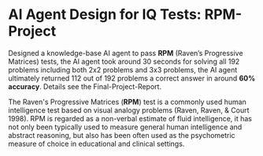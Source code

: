# AI Agent Design for IQ Tests: RPM-Project

Designed a knowledge-base AI agent to pass **RPM** (Raven’s Progressive Matrices) tests, the AI agent took around 30 seconds for solving all 192 problems including both 2x2 problems and 3x3 problems, the AI agent ultimately returned 112 out of 192 problems a correct answer in around **60% accuracy**. Details see the Final-Project-Report. 

The Raven's Progressive Matrices (**RPM**) test is a commonly used human intelligence test based on visual analogy problems (Raven, Raven, & Court 1998). RPM is regarded as a non-verbal estimate of fluid intelligence, it has not only been typically used to measure general human intelligence and abstract reasoning, but also has been often used as the psychometric measure of choice in educational
and clinical settings.
